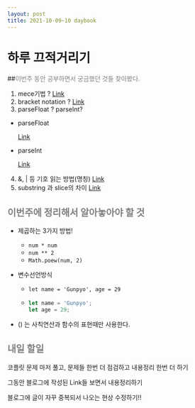 ```yaml
---
layout: post
title: 2021-10-09~10 daybook
---
```


# 하루 끄적거리기

##<span style="color:gray">이번주 동안 공부하면서 궁금했던 것들 찾아봤다.</span>

1. mece기법 ? [Link](https://m.blog.naver.com/PostView.naver?isHttpsRedirect=true&blogId=sslee4ever&logNo=130148067641)
2. bracket notation ? [Link](https://youngban.tistory.com/46)
3. parseFloat ? parseInt?

- parseFloat

  [Link](https://developer.mozilla.org/ko/docs/Web/JavaScript/Reference/Global_Objects/parseFloat)

- parseInt

  [Link](https://developer.mozilla.org/ko/docs/Web/JavaScript/Reference/Global_Objects/parseInt)

4. &, | 등 기호 읽는 방법(명칭) [Link](https://keffy.tistory.com/2007)
5. substring 과 slice의 차이 [Link](https://hianna.tistory.com/340)

## <span style="color:gray">이번주에 정리해서 알아놓아야 할 것</span>

- 제곱하는 3가지 방법!

  - <code>num * num</code>
  - <code>num ** 2</code>
  - <code>Math.poew(num, 2)</code>

- 변수선언방식

  - <code>let name = 'Gunpyo', age = 29</code>

  - ```js
    let name = 'Gunpyo';
    let age = 29;
    ```

- () 는 사칙연산과 함수의 표현때만 사용한다.



## <span style="color:gray">내일 할일</span>

코플릿 문제 마저 풀고, 문제들 한번 더 점검하고 내용정리 한번 더 하기

그동안 블로그에 작성된 Link들 보면서 내용정리하기

블로그에 글이 자꾸 중복되서 나오는 현상 수정하기!!